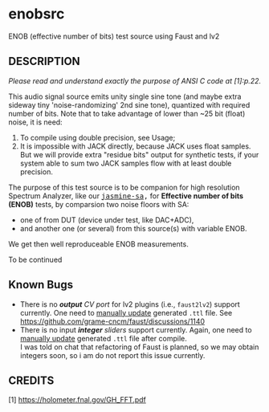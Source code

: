 # enobsrc
ENOB (effective number of bits) test source using Faust and lv2

DESCRIPTION
-----------
_Please read and understand exactly the purpose of ANSI C code at [1]:p.22._

This audio signal source emits unity single sine tone (and maybe extra sideway tiny 'noise-randomizing' 2nd sine tone), quantized with required number of bits.
Note that to take advantage of lower than ~25 bit (float) noise, it is need:
1. To compile using double precision, see Usage;
2. It is impossible with JACK directly, because JACK uses float samples. But we will provide extra "residue bits" output for synthetic tests, if your system able to sum two JACK samples flow with at least double precision.

The purpose of this test source is to be companion for high resolution Spectrum Analyzer, like our <tt>[jasmine-sa](https://github.com/twonoise/jasmine-sa),</tt> for **Effective number of bits (ENOB)** tests, by comparsion two noise floors with SA: 
* one of from DUT (device under test, like DAC+ADC),
* and another one (or several) from this source(s) with variable ENOB.
  
We get then well reproduceable ENOB measurements.

To be continued

Known Bugs
----------
* There is no _**output** CV port_ for lv2 plugins (i.e., `faust2lv2`) support currently. One need to [manually update](https://github.com/twonoise/enobsrc/blob/19a64f5b5cb59c116e66a3cdc77178235e5896aa/enobsrc.dsp#L41) generated `.ttl` file.
See https://github.com/grame-cncm/faust/discussions/1140
* There is no input _**integer** sliders_ support currently. Again, one need to [manually update](https://github.com/twonoise/enobsrc/blob/19a64f5b5cb59c116e66a3cdc77178235e5896aa/enobsrc.dsp#L22) generated `.ttl` file after compile. <br>
I was told on chat that refactoring of Faust is planned, so we may obtain integers soon, so i am do not report this issue currently.

CREDITS
-------
[1] https://holometer.fnal.gov/GH_FFT.pdf




